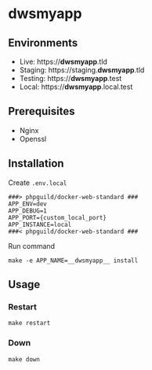 # __dwsmyapp__

## Environments

* Live: https://__dwsmyapp__.tld
* Staging: https://staging.__dwsmyapp__.tld
* Testing: https://__dwsmyapp__.test
* Local: https://__dwsmyapp__.local.test

## Prerequisites

 - Nginx
 - Openssl

## Installation

Create `.env.local`

    ###> phpguild/docker-web-standard ###
    APP_ENV=dev
    APP_DEBUG=1
    APP_PORT={custom_local_port}
    APP_INSTANCE=local
    ###< phpguild/docker-web-standard ###

Run command

    make -e APP_NAME=__dwsmyapp__ install

## Usage

### Restart

    make restart

### Down

    make down
